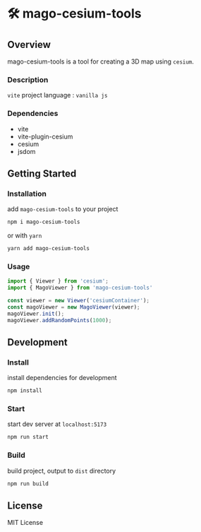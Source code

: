 # 🛠️ mago-cesium-tools

## Overview
mago-cesium-tools is a tool for creating a 3D map using `cesium`.

### Description
`vite` project
language : `vanilla js`

### Dependencies
- vite
- vite-plugin-cesium
- cesium
- jsdom

## Getting Started

### Installation
add `mago-cesium-tools` to your project
```bash
npm i mago-cesium-tools
```
or with `yarn`
```bash
yarn add mago-cesium-tools
```


### Usage
```javascript
import { Viewer } from 'cesium';
import { MagoViewer } from 'mago-cesium-tools'

const viewer = new Viewer('cesiumContainer');
const magoViewer = new MagoViewer(viewer);
magoViewer.init();
magoViewer.addRandomPoints(1000);
```

## Development

### Install
install dependencies for development
```bash
npm install
```

### Start
start dev server at `localhost:5173`
```bash
npm run start
```

### Build
build project, output to `dist` directory
```bash
npm run build
```

## License
MIT License
